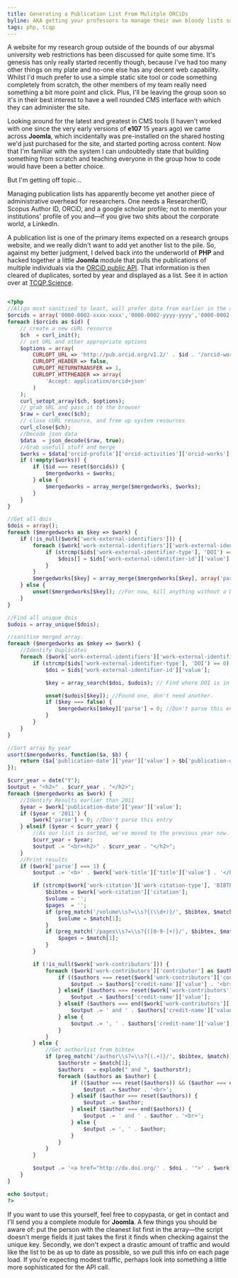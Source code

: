 ```yaml
---
title: Generating a Publication List From Mulitple ORCiDs
byline: AKA getting your professors to manage their own bloody lists so you don't have to.
tags: php, tcqp
---
```


A website for my research group outside of the bounds of our abysmal university web restrictions has been discussed for quite some time.
It's genesis has only really started recently though, because I've had too many other things on my plate and no-one else has any decent web capability.
Whilst I'd much prefer to use a simple static site tool or code something completely from scratch, the other members of my team really need something a bit more point and click.
Plus, I'll be leaving the group soon so it's in their best interest <!--BLURB--> to have a well rounded CMS interface with which they can administer the site.

Looking around for the latest and greatest in CMS tools (I haven't worked with one since the very early versions of __e107__ 15 years ago) we came across __Joomla__, which incidentally was pre-installed on the shared hosting we'd just purchased for the site, and started porting across content.
Now that I'm familiar with the system I can undoubtedly state that building something from scratch and teaching everyone in the group how to code would have been a better choice.

But I'm getting off topic&#8230;

Managing publication lists has apparently become yet another piece of administrative overhead for researchers.
One needs a ResearcherID, Scopus Author ID, ORCiD, and a google scholar profile; not to mention your institutions' profile of you and&mdash;if you give two shits about the corporate world, a LinkedIn.

A publication list is one of the primary items expected on a research groups website, and we really didn't want to add yet another list to the pile.
So, against my better judgment, I delved back into the underworld of __PHP__ and hacked together a little __Joomla__ module that pulls the publications of multiple individuals via the [ORCiD public API](http://orcid.org/organizations/integrators/API).
That information is then cleared of duplicates, sorted by year and displayed as a list.
See it in action over at [TCQP.Science](http://tcqp.science/our-science/publication-list).

``` php

<?php
//Align most sanitised to least, will prefer data from earlier in the array.
$orcids = array('0000-0002-xxxx-xxxx','0000-0002-yyyy-yyyy','0000-0002-zzzz-zzzz');
foreach ($orcids as $id) {
    // create a new cURL resource
    $ch  = curl_init();
    // set URL and other appropriate options
    $options = array(
        CURLOPT_URL => 'http://pub.orcid.org/v1.2/' . $id . '/orcid-works',
        CURLOPT_HEADER => false,
        CURLOPT_RETURNTRANSFER => 1,
        CURLOPT_HTTPHEADER => array(
            'Accept: application/orcid+json'
        )
    );
    curl_setopt_array($ch, $options);
    // grab URL and pass it to the browser
    $raw = curl_exec($ch);
    // close cURL resource, and free up system resources
    curl_close($ch);
    //Decode json data
    $data  = json_decode($raw, true);
    //Grab usefull stuff and merge
    $works = $data['orcid-profile']['orcid-activities']['orcid-works']['orcid-work'];
    if (!empty($works)) {
        if ($id === reset($orcids)) {
            $mergedworks = $works;
        } else {
            $mergedworks = array_merge($mergedworks, $works);
        }
    }
}

//Get all dois
$dois = array();
foreach ($mergedworks as $key => $work) {
    if (!is_null($work['work-external-identifiers'])) {
        foreach ($work['work-external-identifiers']['work-external-identifier'] as $ids) {
            if (strcmp($ids['work-external-identifier-type'], 'DOI') == 0) {
                $dois[] = $ids['work-external-identifier-id']['value'];
            }
        }
		$mergedworks[$key] = array_merge($mergedworks[$key], array('parse'=>1)); //Build a parse check field. Parse by default, set to zero if there's an issue.
    } else {
        unset($mergedworks[$key]); //For now, kill anything without a DOI.
    }
}

//Find all unique dois
$udois = array_unique($dois);

//sanitise merged array.
foreach ($mergedworks as $mkey => $work) {
    //Identify Duplicates
    foreach ($work['work-external-identifiers']['work-external-identifier'] as $ids) {
        if (strcmp($ids['work-external-identifier-type'], 'DOI') == 0) {
            $doi = $ids['work-external-identifier-id']['value'];

            $key = array_search($doi, $udois); // Find where DOI is in the unique list

            unset($udois[$key]); //Found one, don't need another.
            if ($key === false) {
				$mergedworks[$mkey]['parse'] = 0; //Don't parse this entry
            }
        }
    }
}

//Sort array by year
usort($mergedworks, function($a, $b) {
    return ($a['publication-date']['year']['value'] > $b['publication-date']['year']['value']) ? -1 : 1;
});

$curr_year = date("Y");
$output = "<h2>" . $curr_year . "</h2>";
foreach ($mergedworks as $work) {
	//Identify Results earlier than 2011
    $year = $work['publication-date']['year']['value'];
    if ($year < '2011') {
		$work['parse'] = 0; //Don't parse this entry
    } elseif ($year < $curr_year) {
        //As our list is sorted, we've moved to the previous year now. Separate the results.
        $curr_year = $year;
        $output .= "<br><h2>" . $curr_year . "</h2>";
    }
    //Print results 
    if ($work['parse'] === 1) {
        $output .= '<b>' . $work['work-title']['title']['value'] . '</b><br>';

        if (strcmp($work['work-citation']['work-citation-type'], 'BIBTEX') == 0) {
            $bibtex = $work['work-citation']['citation'];
            $volume = '';
            $pages  = '';
            if (preg_match('/volume\\s?=\\s?{(\\d+)}/', $bibtex, $match)) {
                $volume = $match[1];
            }
            if (preg_match('/pages\\s?=\\s?{([0-9-]+)}/', $bibtex, $match)) {
                $pages = $match[1];
            }
        }

        if (!is_null($work['work-contributors'])) {
            foreach ($work['work-contributors']['contributor'] as $authors) {
                if (($authors === reset($work['work-contributors']['contributor'])) && ($authors === end($work['work-contributors']['contributor']))) {
                    $output .= $authors['credit-name']['value'] . '<br>';
                } elseif ($authors === reset($work['work-contributors']['contributor'])) {
                    $output .= $authors['credit-name']['value'];
                } elseif ($authors === end($work['work-contributors']['contributor'])) {
                    $output .= ' and ' . $authors['credit-name']['value'] . '<br>';
                } else {
                    $output .= ', ' . $authors['credit-name']['value'];
                }
            }
        } else {
            //Get authorlist from bibtex
            if (preg_match('/author\\s?=\\s?{(.+)}/', $bibtex, $match)) {
                $authorstr = $match[1];
                $authors   = explode(" and ", $authorstr);
                foreach ($authors as $author) {
                    if (($author === reset($authors)) && ($author === end($authors))) {
                        $output .= $author . '<br>';
                    } elseif ($author === reset($authors)) {
                        $output .= $author;
                    } elseif ($author === end($authors)) {
                        $output .= ' and ' . $author . '<br>';
                    } else {
                        $output .= ', ' . $author;
                    }
                }
            }
        }

        $output .= '<a href="http://dx.doi.org/' . $doi . '">' . $work['journal-title']['value'] . ' <b>' . $volume . '</b> ' . $pages . ' (' . $work['publication-date']['year']['value'] . ')</a><br>';
    }
}

echo $output;
?>

```

If you want to use this yourself, feel free to copypasta, or get in contact and I'll send you a complete module for __Joomla__.
A few things you should be aware of: put the person with the cleanest list first in the array&mdash;the script doesn't merge fields it just takes the first it finds when checking against the unique key.
Secondly, we don't expect a drastic amount of traffic and would like the list to be as up to date as possible, so we pull this info on each page load.
If you're expecting modest traffic, perhaps look into something a little more sophisticated for the API call.
